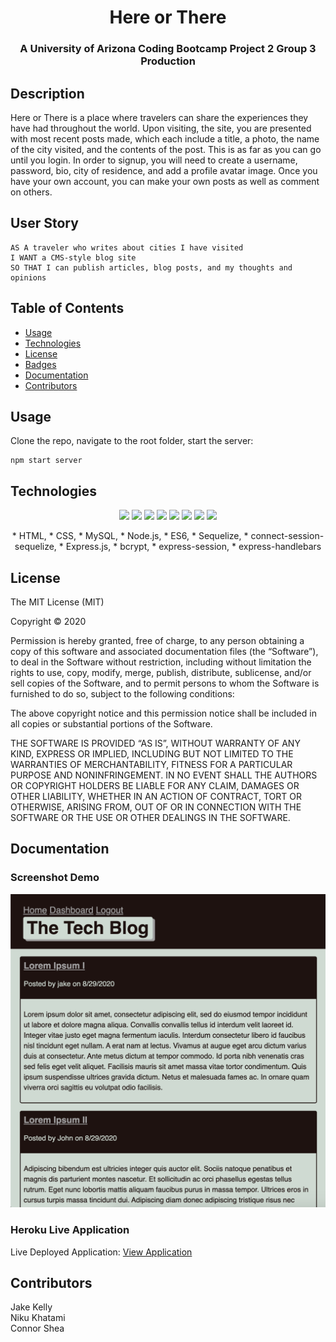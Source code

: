 <h1 align="center"> Here or There</h1>

<h3 align="center"> A University of Arizona Coding Bootcamp Project 2 Group 3 Production</h2>


## Description
Here or There is a place where travelers can share the experiences they have had throughout the world. Upon visiting, the site, you are presented with most recent posts made, which each include a title, a photo, the name of the city visited, and the contents of the post. This is as far as you can go until you login. In order to signup, you will need to create a username, password, bio, city of residence, and add a profile avatar image. Once you have your own account, you can make your own posts as well as comment on others. 

## User Story

```
AS A traveler who writes about cities I have visited
I WANT a CMS-style blog site
SO THAT I can publish articles, blog posts, and my thoughts and opinions
```

## Table of Contents 

* [Usage](#usage)
* [Technologies](#technologies)
* [License](#license)
* [Badges](#badges)
* [Documentation](#documentation)
* [Contributors](#contributors)

## Usage
Clone the repo, navigate to the root folder, start the server:
```
npm start server
```

## Technologies
<p align="center">
    <img src="https://img.shields.io/badge/bcrypt-lightgrey" />
        <img src="https://img.shields.io/badge/multer-yellowgreen" />
    <img src="https://img.shields.io/badge/javascript-blue" />
    <img src="https://img.shields.io/badge/express-red" />
    <img src="https://img.shields.io/badge/sequelize-green"  />
    <img src="https://img.shields.io/badge/handlebars-orange"  />
    <img src="https://img.shields.io/badge/mySQL-lightgreen"  />
    <img src="https://img.shields.io/badge/dotenv-lightblue" />
</p>
<p align="center">
* HTML, * CSS, * MySQL, * Node.js, * ES6, * Sequelize, * connect-session-sequelize, * Express.js, * bcrypt, * express-session, * express-handlebars
</p>

## License

The MIT License (MIT)

Copyright © 2020

Permission is hereby granted, free of charge, to any person obtaining a copy of this software and associated documentation files (the “Software”), to deal in the Software without restriction, including without limitation the rights to use, copy, modify, merge, publish, distribute, sublicense, and/or sell copies of the Software, and to permit persons to whom the Software is furnished to do so, subject to the following conditions:

The above copyright notice and this permission notice shall be included in all copies or substantial portions of the Software.

THE SOFTWARE IS PROVIDED “AS IS”, WITHOUT WARRANTY OF ANY KIND, EXPRESS OR IMPLIED, INCLUDING BUT NOT LIMITED TO THE WARRANTIES OF MERCHANTABILITY, FITNESS FOR A PARTICULAR PURPOSE AND NONINFRINGEMENT. IN NO EVENT SHALL THE AUTHORS OR COPYRIGHT HOLDERS BE LIABLE FOR ANY CLAIM, DAMAGES OR OTHER LIABILITY, WHETHER IN AN ACTION OF CONTRACT, TORT OR OTHERWISE, ARISING FROM, OUT OF OR IN CONNECTION WITH THE SOFTWARE OR THE USE OR OTHER DEALINGS IN THE SOFTWARE.


## Documentation

### Screenshot Demo 
![Screenshot](doc/proof.png?raw=true "Proof of Application")  

### Heroku Live Application
Live Deployed Application: [View Application](https://(replaceMe).herokuapp.com/ "Live Deploy")  

## Contributors
Jake Kelly     
Niku Khatami     
Connor Shea     